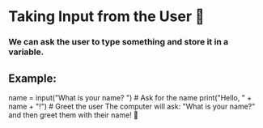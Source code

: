 # Taking Input from the User 🤔
### We can ask the user to type something and store it in a variable.

## Example:
name = input("What is your name? ")  # Ask for the name
print("Hello, " + name + "!")  # Greet the user
The computer will ask: "What is your name?" and then greet them with their name! 👋

